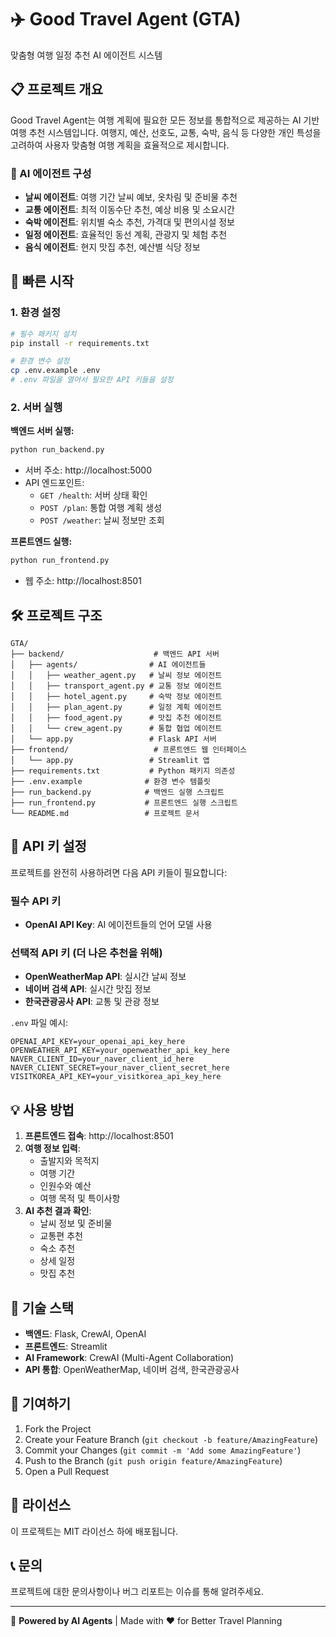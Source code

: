 # ✈️ Good Travel Agent (GTA)

맞춤형 여행 일정 추천 AI 에이전트 시스템

## 📋 프로젝트 개요

Good Travel Agent는 여행 계획에 필요한 모든 정보를 통합적으로 제공하는 AI 기반 여행 추천 시스템입니다. 여행지, 예산, 선호도, 교통, 숙박, 음식 등 다양한 개인 특성을 고려하여 사용자 맞춤형 여행 계획을 효율적으로 제시합니다.

### 🤖 AI 에이전트 구성

- **날씨 에이전트**: 여행 기간 날씨 예보, 옷차림 및 준비물 추천
- **교통 에이전트**: 최적 이동수단 추천, 예상 비용 및 소요시간
- **숙박 에이전트**: 위치별 숙소 추천, 가격대 및 편의시설 정보
- **일정 에이전트**: 효율적인 동선 계획, 관광지 및 체험 추천
- **음식 에이전트**: 현지 맛집 추천, 예산별 식당 정보

## 🚀 빠른 시작

### 1. 환경 설정

```bash
# 필수 패키지 설치
pip install -r requirements.txt

# 환경 변수 설정
cp .env.example .env
# .env 파일을 열어서 필요한 API 키들을 설정
```

### 2. 서버 실행

**백엔드 서버 실행:**
```bash
python run_backend.py
```
- 서버 주소: http://localhost:5000
- API 엔드포인트:
  - `GET /health`: 서버 상태 확인
  - `POST /plan`: 통합 여행 계획 생성
  - `POST /weather`: 날씨 정보만 조회

**프론트엔드 실행:**
```bash
python run_frontend.py
```
- 웹 주소: http://localhost:8501

## 🛠️ 프로젝트 구조

```
GTA/
├── backend/                    # 백엔드 API 서버
│   ├── agents/                # AI 에이전트들
│   │   ├── weather_agent.py   # 날씨 정보 에이전트
│   │   ├── transport_agent.py # 교통 정보 에이전트
│   │   ├── hotel_agent.py     # 숙박 정보 에이전트
│   │   ├── plan_agent.py      # 일정 계획 에이전트
│   │   ├── food_agent.py      # 맛집 추천 에이전트
│   │   └── crew_agent.py      # 통합 협업 에이전트
│   └── app.py                 # Flask API 서버
├── frontend/                   # 프론트엔드 웹 인터페이스
│   └── app.py                 # Streamlit 앱
├── requirements.txt           # Python 패키지 의존성
├── .env.example              # 환경 변수 템플릿
├── run_backend.py            # 백엔드 실행 스크립트
├── run_frontend.py           # 프론트엔드 실행 스크립트
└── README.md                 # 프로젝트 문서
```

## 🔧 API 키 설정

프로젝트를 완전히 사용하려면 다음 API 키들이 필요합니다:

### 필수 API 키
- **OpenAI API Key**: AI 에이전트들의 언어 모델 사용

### 선택적 API 키 (더 나은 추천을 위해)
- **OpenWeatherMap API**: 실시간 날씨 정보
- **네이버 검색 API**: 실시간 맛집 정보
- **한국관광공사 API**: 교통 및 관광 정보

`.env` 파일 예시:
```env
OPENAI_API_KEY=your_openai_api_key_here
OPENWEATHER_API_KEY=your_openweather_api_key_here
NAVER_CLIENT_ID=your_naver_client_id_here
NAVER_CLIENT_SECRET=your_naver_client_secret_here
VISITKOREA_API_KEY=your_visitkorea_api_key_here
```

## 💡 사용 방법

1. **프론트엔드 접속**: http://localhost:8501
2. **여행 정보 입력**:
   - 출발지와 목적지
   - 여행 기간
   - 인원수와 예산
   - 여행 목적 및 특이사항
3. **AI 추천 결과 확인**:
   - 날씨 정보 및 준비물
   - 교통편 추천
   - 숙소 추천
   - 상세 일정
   - 맛집 추천

## 🔬 기술 스택

- **백엔드**: Flask, CrewAI, OpenAI
- **프론트엔드**: Streamlit
- **AI Framework**: CrewAI (Multi-Agent Collaboration)
- **API 통합**: OpenWeatherMap, 네이버 검색, 한국관광공사

## 🤝 기여하기

1. Fork the Project
2. Create your Feature Branch (`git checkout -b feature/AmazingFeature`)
3. Commit your Changes (`git commit -m 'Add some AmazingFeature'`)
4. Push to the Branch (`git push origin feature/AmazingFeature`)
5. Open a Pull Request

## 📄 라이선스

이 프로젝트는 MIT 라이선스 하에 배포됩니다.

## 📞 문의

프로젝트에 대한 문의사항이나 버그 리포트는 이슈를 통해 알려주세요.

---
🤖 **Powered by AI Agents** | Made with ❤️ for Better Travel Planning